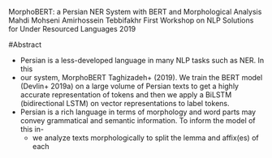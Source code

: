 MorphoBERT: a Persian NER System with BERT and Morphological Analysis
Mahdi Mohseni Amirhossein Tebbifakhr
First Workshop on NLP Solutions for Under Resourced Languages 2019

#Abstract

* Persian is a less-developed language in many NLP tasks such as NER. In this
* our system, MorphoBERT Taghizadeh+ (2019). We train the BERT model (Devlin+
  2019a) on a large volume of Persian texts to get a highly accurate
  representation of tokens and then we apply a BiLSTM (bidirectional LSTM) on
  vector representations to label tokens.
* Persian is a rich language in terms of morphology and word parts may convey
  grammatical and semantic information. To inform the model of this in-
  * we analyze texts morphologically to split the lemma and affix(es) of each
